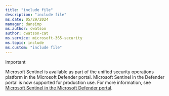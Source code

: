 ```yaml
---
title: "include file" 
description: "include file" 
ms.date: 05/29/2024
manager: dansimp
ms.author: cwatson
author: cwatson-cat
ms.service: microsoft-365-security
ms.topic: include
ms.custom: "include file"
---
```


> [!IMPORTANT]
> Microsoft Sentinel is available as part of the unified security operations platform in the Microsoft Defender portal. Microsoft Sentinel in the Defender portal is now supported for production use. For more information, see [Microsoft Sentinel in the Microsoft Defender portal](https://go.microsoft.com/fwlink/p/?linkid=2263690).
